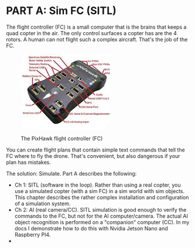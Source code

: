 # PART A: Sim FC (SITL)

The flight controller (FC) is a small computer that is the brains that keeps a quad copter in the air. The only control surfaces a copter has are the 4 rotors. A human can not flight such a complex aircraft. That's the job of the FC.&#x20;

<figure><img src=".gitbook/assets/image (1).png" alt=""><figcaption><p>The PixHawk flight controller (FC)</p></figcaption></figure>

You can create flight plans that contain simple text commands that tell the FC where to fly the drone.  That's convenient, but also dangerous if your plan has mistakes. &#x20;

The solution: Simulate. Part A describes the following:

* &#x20;Ch 1: SITL (software in the loop). Rather than using a real copter, you use a simulated copter (with a sim FC) in a sim world with sim objects. This chapter describes the rather complex installation and configuration of a simulation system.
* Ch 2: AI (real camera/CC).  SITL simulation is good enough to verify the commands to the FC, but not for the AI computer/camera. The actual AI object recognition is performed on a "companion" computer (CC). In my docs I demonstrate how to do this with Nvidia Jetson Nano and Raspberry PI4.&#x20;
*



